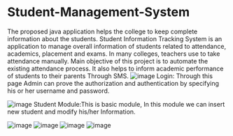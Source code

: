 # Student-Management-System
The proposed java application helps the college to keep complete information about the students.  Student Information Tracking System is an application to manage overall information of students related to attendance, academics, placement and exams. In many colleges, teachers use to take attendance manually. Main objective of this project is to automate the existing attendance process. It also helps to inform academic performance of students to their parents Through SMS.
![image](https://user-images.githubusercontent.com/18147035/131452995-d7dfe358-beaf-4297-aaee-133414bc6e3b.png)
Login: Through this page Admin can prove the authorization and authentication by specifying his or her username and password.

![image](https://user-images.githubusercontent.com/18147035/131453017-b4e6379e-b1e4-44bd-b057-1cca31f0bdd3.png)
Student Module:This is basic module, In this module we can insert new student and modify his/her Information.

![image](https://user-images.githubusercontent.com/18147035/131452996-86a01c41-aa50-4e73-ba1c-d18665fc2575.png)
![image](https://user-images.githubusercontent.com/18147035/131453067-ecb5a9f8-6249-4669-90ee-8aa22c4e2bd0.png)
![image](https://user-images.githubusercontent.com/18147035/131453086-c692378a-d360-4ba6-acdc-4a7c0b1d86b4.png)
![image](https://user-images.githubusercontent.com/18147035/131453051-10706e28-272e-456e-bcfc-6151a8edccb3.png)

